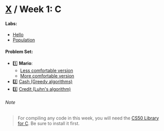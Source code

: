 # [X](../../README.md#weeks) / Week 1: C

#### Labs:

-   [Hello](./lab/hello)
-   [Population](./lab/population)

#### Problem Set:

-   :one: **Mario**:
    -   [Less comfortable version](./pset1/mario/less)
    -   [More comfortable version](./pset1/mario/more)
-   :two: [Cash (Greedy algorithms)](./pset1/cash)
-   :three: [Credit (Luhn's algorithm)](./pset1/credit)

###### Note

> For compiling any code in this week, you will need the [CS50 Library for C](https://cs50.readthedocs.io/libraries/cs50/c/). Be sure to install it first.
